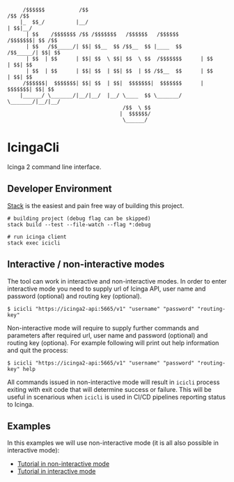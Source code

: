 ```

     /$$$$$$           /$$                                               /$$ /$$
    |_  $$_/          |__/                                              | $$|__/
      | $$    /$$$$$$$ /$$ /$$$$$$$   /$$$$$$   /$$$$$$         /$$$$$$$| $$ /$$
      | $$   /$$_____/| $$| $$__  $$ /$$__  $$ |____  $$       /$$_____/| $$| $$
      | $$  | $$      | $$| $$  \ $$| $$  \ $$  /$$$$$$$      | $$      | $$| $$
      | $$  | $$      | $$| $$  | $$| $$  | $$ /$$__  $$      | $$      | $$| $$
     /$$$$$$|  $$$$$$$| $$| $$  | $$|  $$$$$$$|  $$$$$$$      |  $$$$$$$| $$| $$
    |______/ \_______/|__/|__/  |__/ \____  $$ \_______/       \_______/|__/|__/
                                     /$$  \ $$
                                    |  $$$$$$/
                                     \______/
```

# IcingaCli

Icinga 2 command line interface.

## Developer Environment

[Stack](http://haskellstack.org) is the easiest and pain free way of building this project.

```{.bash}
# building project (debug flag can be skipped)
stack build --test --file-watch --flag *:debug

# run icinga client
stack exec icicli
```

## Interactive / non-interactive modes

The tool can work in interactive and non-interactive modes. In order to enter interactive mode you
need to supply url of Icinga API, user name and password (optional) and routing key (optional).

```
$ icicli "https://icinga2-api:5665/v1" "username" "password" "routing-key"
```

Non-interactive mode will require to supply further commands and parameters after required url,
user name and password (optional) and routing key (optiona). For example following will print out
help information and quit the process:

```
$ icicli "https://icinga2-api:5665/v1" "username" "password" "routing-key" help
```

All commands issued in non-interactive mode will result in `icicli` process exiting with exit code
that will determine success or failure. This will be useful in scenarious when `icicli` is used in
CI/CD pipelines reporting status to Icinga.

## Examples

In this examples we will use non-interactive mode (it is all also possible in interactive mode):

* [Tutorial in non-interactive mode](TUTORIAL-NI.md)
* [Tutorial in interactive mode](TUTORIAL-IN.md)
